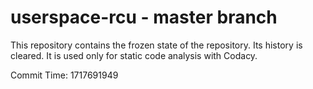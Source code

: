 # userspace-rcu - master branch

This repository contains the frozen state of the repository.
Its history is cleared. It is used only for static code
analysis with Codacy.

Commit Time: 1717691949